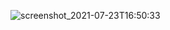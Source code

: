 ![screenshot_2021-07-23T16:50:33](https://user-images.githubusercontent.com/37163416/126746988-4e409134-b84c-45a6-8638-c1e742e1891d.png)
